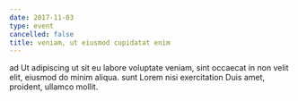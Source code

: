 ```yaml
---
date: 2017-11-03
type: event
cancelled: false
title: veniam, ut eiusmod cupidatat enim
---
```

ad Ut adipiscing ut sit eu labore voluptate veniam, sint occaecat in non velit elit, eiusmod do minim aliqua. sunt Lorem nisi exercitation Duis amet, proident, ullamco mollit.
